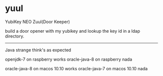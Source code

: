 yuul
====

YubiKey NEO Zuul(Door Keeper)

build a door opener with my yubikey and lookup the key id in a ldap directory.

---

Java strange think's as expected

openjdk-7 on raspberry works
oracle-java-8 on raspberry nada

oracle-java-8 on macos 10.10 works
oracle-java-7 on macos 10.10 nada
